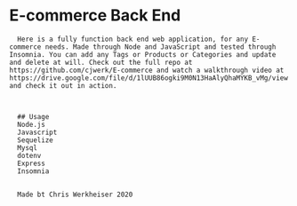 # E-commerce Back End 

      Here is a fully function back end web application, for any E-commerce needs. Made through Node and JavaScript and tested through Insomnia. You can add any Tags or Products or Categories and update and delete at will. Check out the full repo at https://github.com/cjwerk/E-commerce and watch a walkthrough video at https://drive.google.com/file/d/1lUUB86ogki9M0N13HaAlyQhaMYKB_vMg/view and check it out in action.



      ## Usage
      Node.js
      Javascript
      Sequelize
      Mysql
      dotenv
      Express
      Insomnia


      Made bt Chris Werkheiser 2020
